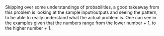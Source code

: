 Skipping over some understandings of probabilities, a good takeaway from this problem is looking at the sample input/outputs and seeing the pattern, to be able to really understand what the actual problem is. One can see in the examples given that the numbers range from the lower number + 1, to the higher number + 1.
